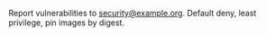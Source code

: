 Report vulnerabilities to security@example.org. Default deny, least privilege, pin images by digest.
